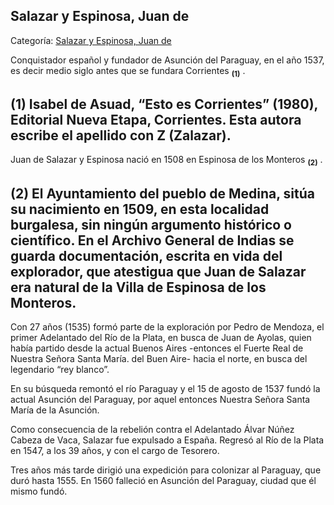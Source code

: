 ## Salazar y Espinosa, Juan de

Categoría: [Salazar y Espinosa, Juan de](http://descubrircorrientes.com.ar/2012/index.php/4481-biografias/r-s-t-u-v-x-y-z/salazar-y-espinosa-juan-de)

Conquistador español y fundador de Asunción del Paraguay, en el año 1537, es decir medio siglo antes que se fundara Corrientes <sub><strong><span><span>(1)</span></span></strong></sub> .

## **(1) Isabel de Asuad, “Esto es Corrientes” (1980), Editorial Nueva Etapa, Corrientes. Esta autora escribe el apellido con Z (Zalazar).**

Juan de Salazar y Espinosa nació en 1508 en Espinosa de los Monteros <sub><strong><span><span>(2)</span></span></strong></sub> .

## **(2) El Ayuntamiento del pueblo de Medina, sitúa su nacimiento en 1509, en esta localidad burgalesa, sin ningún argumento histórico o científico. En el Archivo General de Indias se guarda documentación, escrita en vida del explorador, que atestigua que Juan de Salazar era natural de la Villa de Espinosa de los Monteros.**

Con 27 años (1535) formó parte de la exploración por Pedro de Mendoza, el primer Adelantado del Río de la Plata, en busca de Juan de Ayolas, quien había partido desde la actual Buenos Aires -entonces el Fuerte Real de Nuestra Señora Santa María. del Buen Aire- hacia el norte, en busca del legendario “rey blanco”.

En su búsqueda remontó el río Paraguay y el 15 de agosto de 1537 fundó la actual Asunción del Paraguay, por aquel entonces Nuestra Señora Santa María de la Asunción.

Como consecuencia de la rebelión contra el Adelantado Álvar Núñez Cabeza de Vaca, Salazar fue expulsado a España. Regresó al Río de la Plata en 1547, a los 39 años, y con el cargo de Tesorero.

Tres años más tarde dirigió una expedición para colonizar al Paraguay, que duró hasta 1555. En 1560 falleció en Asunción del Paraguay, ciudad que él mismo fundó.